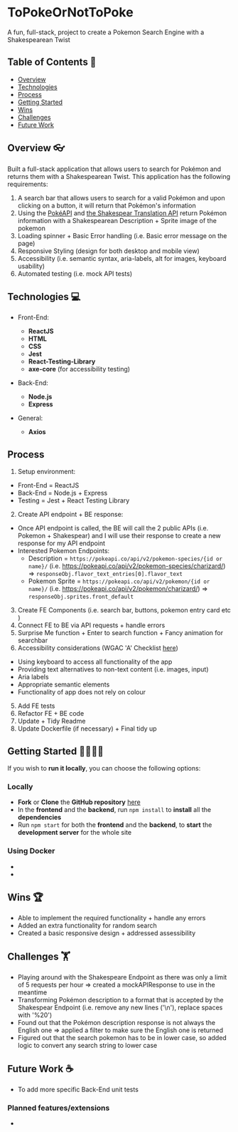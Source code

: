 # ToPokeOrNotToPoke
A fun, full-stack, project to create a Pokemon Search Engine with a Shakespearean Twist 

## Table of Contents 📖

- [Overview](#overview-)
- [Technologies](#technologies-)
- [Process](#process-)
- [Getting Started](#getting-started-)
- [Wins](#wins-)
- [Challenges](#challenges-)
- [Future Work](#future-work-)

## Overview 👓
Built a full-stack application that allows users to search for Pokémon and returns them with a Shakespearean Twist. This application has the following requirements:

1. A search bar that allows users to search for a valid Pokémon and upon clicking on a button, it will return that Pokémon's information
2. Using the [PokéAPI](https://pokeapi.co/) and [the Shakespear Translation API](https://funtranslations.com/api/shakespeare#endpoint) return Pokémon information with a Shakespearean Description + Sprite image of the pokemon
3. Loading spinner + Basic Error handling (i.e. Basic error message on the page) 
4. Responsive Styling (design for both desktop and mobile view)
5. Accessibility (i.e. semantic syntax, aria-labels, alt for images, keyboard usability)
6. Automated testing (i.e. mock API tests)

## Technologies 💻

- Front-End:
    - **ReactJS**
    - **HTML**
    - **CSS**
    - **Jest**
    - **React-Testing-Library**
    - **axe-core** (for accessibility testing)

- Back-End:
    - **Node.js**
    - **Express**

- General:
    - **Axios**

## Process

1. Setup environment:
  * Front-End = ReactJS
  * Back-End = Node.js + Express
  * Testing = Jest + React Testing Library
2. Create API endpoint + BE response:
  * Once API endpoint is called, the BE will call the 2 public APIs (i.e. Pokemon + Shakespear) and I will use their response to create a new response for my API endpoint 
  * Interested Pokemon Endpoints:
    * Description = `https://pokeapi.co/api/v2/pokemon-species/{id or name}/` (i.e. https://pokeapi.co/api/v2/pokemon-species/charizard/) => `responseObj.flavor_text_entries[0].flavor_text`
    * Pokemon Sprite = `https://pokeapi.co/api/v2/pokemon/{id or name}/` (i.e. https://pokeapi.co/api/v2/pokemon/charizard/) => `responseObj.sprites.front_default`
3. Create FE Components (i.e. search bar, buttons, pokemon entry card etc )
4. Connect FE to BE via API requests + handle errors
5. Surprise Me function + Enter to search function + Fancy animation for searchbar
6. Accessibility considerations (WGAC 'A' Checklist [here](https://www.wuhcag.com/wcag-checklist/))
  * Using keyboard to access all functionality of the app
  * Providing text alternatives to non-text content (i.e. images, input)
  * Aria labels
  * Appropriate semantic elements
  * Functionality of app does not rely on colour
5. Add FE tests
7. Refactor FE + BE code
8. Update + Tidy Readme
9. Update Dockerfile (if necessary) + Final tidy up

## Getting Started 🏃‍♂️🏃‍♀️

If you wish to **run it locally**, you can choose the following options:

### Locally
- **Fork** or **Clone** the **GitHub repository** [here](https://github.com/tams2429/to_poke_or_not_to_poke)
- In the **frontend** and the **backend**, run `npm install` to **install** all the **dependencies**
- Run `npm start` for both the **frontend** and the **backend**, to **start** the **development server** for the whole site

### Using Docker
- 
- 

## Wins 🏆

- Able to implement the required functionality + handle any errors
- Added an extra functionality for random search
- Created a basic responsive design + addressed assessibility

## Challenges 🏋️

- Playing around with the Shakespeare Endpoint as there was only a limit of 5 requests per hour => created a mockAPIResponse to use in the meantime 
- Transforming Pokémon description to a format that is accepted by the Shakespear Endpoint (i.e. remove any new lines ('\n'), replace spaces with '%20')
- Found out that the Pokémon description response is not always the English one => applied a filter to make sure the English one is returned
- Figured out that the search pokemon has to be in lower case, so added logic to convert any search string to lower case


## Future Work ☕

- To add more specific Back-End unit tests 
### Planned features/extensions

- 
